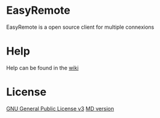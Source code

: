 # EasyRemote
EasyRemote is a open source client for multiple connexions

# Help

Help can be found in the [wiki](https://github.com/fa18swiss/EasyRemote/wiki/Help)

# License

[GNU General Public License v3](LICENSE.md)
[MD version](https://github.com/Techniv/Licenses-for-GitHub/tree/master/GNU-GPL)